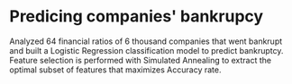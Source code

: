# Predicing companies' bankrupcy
Analyzed 64 financial ratios of 6 thousand companies that went bankrupt and built a Logistic Regression classification model to predict bankruptcy.
Feature selection is performed with Simulated Annealing to extract the optimal subset of features that maximizes Accuracy rate.
